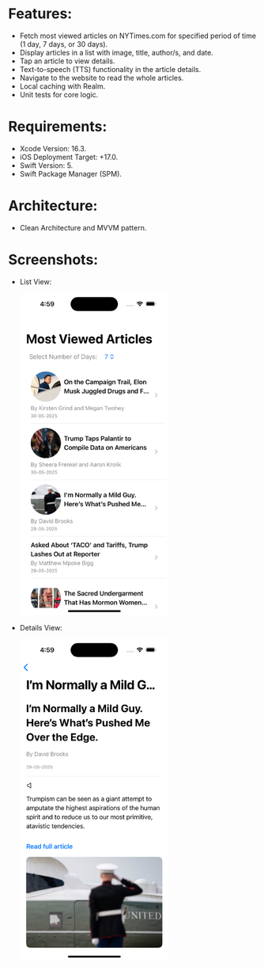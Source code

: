 # Features:
  - Fetch most viewed articles on NYTimes.com for specified period of time (1 day, 7 days, or 30 days).
  - Display articles in a list with image, title, author/s, and date.
  - Tap an article to view details.
  - Text-to-speech (TTS) functionality in the article details.
  - Navigate to the website to read the whole articles.
  - Local caching with Realm.
  - Unit tests for core logic.

# Requirements:
  - Xcode Version: 16.3.
  - iOS Deployment Target: +17.0.
  - Swift Version: 5.
  - Swift Package Manager (SPM).

# Architecture:
  - Clean Architecture and MVVM pattern.

# Screenshots:
  - List View:
    
    <img src="NYTimes/Assets.xcassets/OutputScreenshots/ListView.imageset/ListView.png" alt="List View" width="300"/>

  - Details View:
  
    <img src="NYTimes/Assets.xcassets/OutputScreenshots/DetailsView.imageset/DetailsView.png" alt="Details View" width="300"/>
